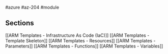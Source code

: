 #azure #az-204 #module 

## Sections
[[ARM Templates - Infrastructure As Code (IaC)]]
[[ARM Templates - Template Skeleton]]
[[ARM Templates - Resources]]
[[ARM Templates - Parameters]]
[[ARM Templates - Functions]]
[[ARM Templates - Variables]]